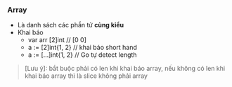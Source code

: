 ### Array

 - Là danh sách các phần tử **cùng kiểu**
 - Khai báo
   - var arr [2]int        // [0 0]
   - a := [2]int{1, 2}     // khai báo short hand
   - a := […]int{1, 2}     // Go tự detect length
> [Lưu ý]: bắt buộc phải có len khi khai báo array, nếu không có len khi khai báo array thì là slice không phải array
